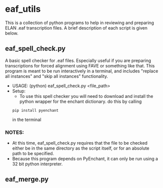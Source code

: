 # eaf_utils
This is a collection of python programs to help in reviewing and preparing ELAN .eaf transcription files. A brief description of each script is given below.

## eaf_spell_check.py
A basic spell checker for .eaf files. Especially useful if you are preparing transcriptions for forced alignment using FAVE or something like that. This program is meant to be run interactively in a terminal, and includes "replace all instances" and "skip all instances" functionality. 

* USAGE: (python) eaf_spell_check.py <file_path>
* Setup:  
  * To use this spell checker you will need to download and install the python wrapper for the enchant dictionary. do this by calling 
  ```shell 
  pip install pyenchant
  ```
  in the terminal
### NOTES:  
* At this time, eaf_spell_check.py requires that the file to be checked either be in the same directory as the script itself, or for an absolute path to be specified.  
* Because this program depends on PyEnchant, it can only be run using a 32 bit python interpreter.  
  
## eaf_merge.py

